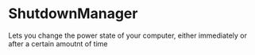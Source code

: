 # ShutdownManager
Lets you change the power state of your computer, either immediately or after a certain amoutnt of time
